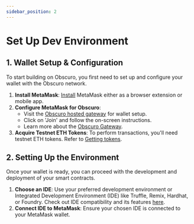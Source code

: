 ```yaml
---
sidebar_position: 2
---
```

# Set Up Dev Environment

## 1. Wallet Setup & Configuration

To start building on Obscuro, you first need to set up and configure your wallet with the Obscuro network.

1. **Install MetaMask**: [Install](https://metamask.io/download/) MetaMask either as a browser extension or mobile app.
2. **Configure MetaMask for Obscuro**:
   - Visit the [Obscuro hosted gateway](https://testnet.obscu.ro/) for wallet setup.
   - Click on 'Join' and follow the on-screen instructions.
   - Learn more about the [Obscuro Gateway](/docs/tools-infrastructure/hosted-gateway).
3. **Acquire Testnet ETH Tokens**: To perform transactions, you'll need testnet ETH tokens. Refer to [Getting tokens](/docs/getting-started/for-users/get-tokens).

## 2. Setting Up the Environment

Once your wallet is ready, you can proceed with the development and deployment of your smart contracts.

1. **Choose an IDE**: Use your preferred development environment or Integrated Development Environment (IDE) like Truffle, Remix, Hardhat, or Foundry. Check out IDE compatibility and its features [here](/docs/tools-infrastructure/compatible-tools).
2. **Connect IDE to MetaMask**: Ensure your chosen IDE is connected to your MetaMask wallet.